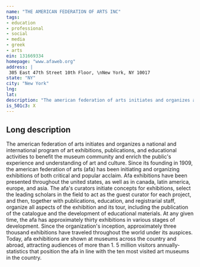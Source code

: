 ```yaml
---
name: "THE AMERICAN FEDERATION OF ARTS INC"
tags:
- education
- professional
- social
- media
- greek
- arts
ein: 131669334
homepage: "www.afaweb.org"
address: |
 305 East 47th Street 10th Floor, \nNew York, NY 10017
state: "NY"
city: "New York"
lng: 
lat: 
description: "The american federation of arts initiates and organizes a national and and organizes a national and international program of art exhibitions, publications, and educational activities. "
is_501c3: X
---
```


## Long description

The american federation of arts initiates and organizes a national and international program of art exhibitions, publications, and educational activities to benefit the museum community and enrich the public's experience and understanding of art and culture. Since its founding in 1909, the american federation of arts (afa) has been initiating and organizing exhibitions of both critical and popular acclaim. Afa exhibitions have been presented throughout the united states, as well as in canada, latin america, europe, and asia. The afa's curators initiate concepts for exhibitions, select the leading scholars in the field to act as the guest curator for each project, and then, together with publications, education, and registrarial staff, organize all aspects of the exhibition and its tour, including the publication of the catalogue and the development of educational materials. At any given time, the afa has approximately thirty exhibitions in various stages of development. Since the organization's inception, approximately three thousand exhibitions have traveled throughout the world under its auspices. Today, afa exhibitions are shown at museums across the country and abroad, attracting audiences of more than 1. 5 million visitors annually-statistics that position the afa in line with the ten most visited art museums in the country. 
